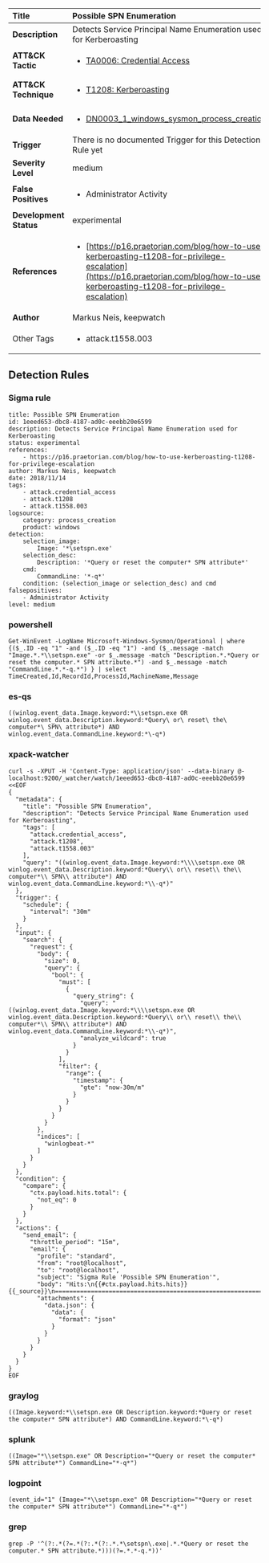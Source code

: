 | Title                    | Possible SPN Enumeration       |
|:-------------------------|:------------------|
| **Description**          | Detects Service Principal Name Enumeration used for Kerberoasting |
| **ATT&amp;CK Tactic**    |  <ul><li>[TA0006: Credential Access](https://attack.mitre.org/tactics/TA0006)</li></ul>  |
| **ATT&amp;CK Technique** | <ul><li>[T1208: Kerberoasting](https://attack.mitre.org/techniques/T1208)</li></ul>  |
| **Data Needed**          | <ul><li>[DN0003_1_windows_sysmon_process_creation](../Data_Needed/DN0003_1_windows_sysmon_process_creation.md)</li></ul>  |
| **Trigger**              |  There is no documented Trigger for this Detection Rule yet  |
| **Severity Level**       | medium |
| **False Positives**      | <ul><li>Administrator Activity</li></ul>  |
| **Development Status**   | experimental |
| **References**           | <ul><li>[https://p16.praetorian.com/blog/how-to-use-kerberoasting-t1208-for-privilege-escalation](https://p16.praetorian.com/blog/how-to-use-kerberoasting-t1208-for-privilege-escalation)</li></ul>  |
| **Author**               | Markus Neis, keepwatch |
| Other Tags           | <ul><li>attack.t1558.003</li></ul> | 

## Detection Rules

### Sigma rule

```
title: Possible SPN Enumeration
id: 1eeed653-dbc8-4187-ad0c-eeebb20e6599
description: Detects Service Principal Name Enumeration used for Kerberoasting
status: experimental
references:
    - https://p16.praetorian.com/blog/how-to-use-kerberoasting-t1208-for-privilege-escalation
author: Markus Neis, keepwatch
date: 2018/11/14
tags:
    - attack.credential_access
    - attack.t1208
    - attack.t1558.003
logsource:
    category: process_creation
    product: windows
detection:
    selection_image:
        Image: '*\setspn.exe'
    selection_desc:
        Description: '*Query or reset the computer* SPN attribute*'
    cmd:
        CommandLine: '*-q*'
    condition: (selection_image or selection_desc) and cmd
falsepositives:
    - Administrator Activity
level: medium

```





### powershell
    
```
Get-WinEvent -LogName Microsoft-Windows-Sysmon/Operational | where {($_.ID -eq "1" -and ($_.ID -eq "1") -and ($_.message -match "Image.*.*\\setspn.exe" -or $_.message -match "Description.*.*Query or reset the computer.* SPN attribute.*") -and $_.message -match "CommandLine.*.*-q.*") } | select TimeCreated,Id,RecordId,ProcessId,MachineName,Message
```


### es-qs
    
```
((winlog.event_data.Image.keyword:*\\setspn.exe OR winlog.event_data.Description.keyword:*Query\ or\ reset\ the\ computer*\ SPN\ attribute*) AND winlog.event_data.CommandLine.keyword:*\-q*)
```


### xpack-watcher
    
```
curl -s -XPUT -H 'Content-Type: application/json' --data-binary @- localhost:9200/_watcher/watch/1eeed653-dbc8-4187-ad0c-eeebb20e6599 <<EOF
{
  "metadata": {
    "title": "Possible SPN Enumeration",
    "description": "Detects Service Principal Name Enumeration used for Kerberoasting",
    "tags": [
      "attack.credential_access",
      "attack.t1208",
      "attack.t1558.003"
    ],
    "query": "((winlog.event_data.Image.keyword:*\\\\setspn.exe OR winlog.event_data.Description.keyword:*Query\\ or\\ reset\\ the\\ computer*\\ SPN\\ attribute*) AND winlog.event_data.CommandLine.keyword:*\\-q*)"
  },
  "trigger": {
    "schedule": {
      "interval": "30m"
    }
  },
  "input": {
    "search": {
      "request": {
        "body": {
          "size": 0,
          "query": {
            "bool": {
              "must": [
                {
                  "query_string": {
                    "query": "((winlog.event_data.Image.keyword:*\\\\setspn.exe OR winlog.event_data.Description.keyword:*Query\\ or\\ reset\\ the\\ computer*\\ SPN\\ attribute*) AND winlog.event_data.CommandLine.keyword:*\\-q*)",
                    "analyze_wildcard": true
                  }
                }
              ],
              "filter": {
                "range": {
                  "timestamp": {
                    "gte": "now-30m/m"
                  }
                }
              }
            }
          }
        },
        "indices": [
          "winlogbeat-*"
        ]
      }
    }
  },
  "condition": {
    "compare": {
      "ctx.payload.hits.total": {
        "not_eq": 0
      }
    }
  },
  "actions": {
    "send_email": {
      "throttle_period": "15m",
      "email": {
        "profile": "standard",
        "from": "root@localhost",
        "to": "root@localhost",
        "subject": "Sigma Rule 'Possible SPN Enumeration'",
        "body": "Hits:\n{{#ctx.payload.hits.hits}}{{_source}}\n================================================================================\n{{/ctx.payload.hits.hits}}",
        "attachments": {
          "data.json": {
            "data": {
              "format": "json"
            }
          }
        }
      }
    }
  }
}
EOF

```


### graylog
    
```
((Image.keyword:*\\setspn.exe OR Description.keyword:*Query or reset the computer* SPN attribute*) AND CommandLine.keyword:*\-q*)
```


### splunk
    
```
((Image="*\\setspn.exe" OR Description="*Query or reset the computer* SPN attribute*") CommandLine="*-q*")
```


### logpoint
    
```
(event_id="1" (Image="*\\setspn.exe" OR Description="*Query or reset the computer* SPN attribute*") CommandLine="*-q*")
```


### grep
    
```
grep -P '^(?:.*(?=.*(?:.*(?:.*.*\setspn\.exe|.*.*Query or reset the computer.* SPN attribute.*)))(?=.*.*-q.*))'
```



